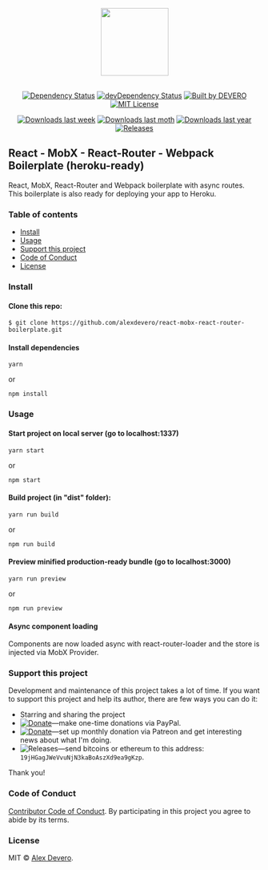 <p align="center">
  <img src="https://cdn.rawgit.com/alexdevero/react-mobx-react-router-boilerplate/master/src/images/bull-icon.svg" width="135" align="center">
  <br>
  <br>
</p>

<p align="center">
  <!-- 
  ### Status
  [![Build Status](https://circleci.com/gh/alexdevero/react-mobx-react-router-boilerplate.svg?style=shield&circle-token=:circle-token)](https://circleci.com/gh/alexdevero/react-mobx-react-router-boilerplate/)
  -->
  <a href="https://david-dm.org/alexdevero/react-mobx-react-router-boilerplate"><img alt="Dependency Status" src="https://david-dm.org/alexdevero/react-mobx-react-router-boilerplate.svg?style=flat"></a>
  <a href="https://david-dm.org/alexdevero/react-mobx-react-router-boilerplate?type=dev"><img alt="devDependency Status" src="https://david-dm.org/alexdevero/react-mobx-react-router-boilerplate/dev-status.svg?style=flat"></a>
  <a href="https://alexdevero.com"><img alt="Built by DEVERO" src="https://img.shields.io/badge/built%20by-DEVERO-brightgreen.svg?colorB=d30320"></a>
  <a href="http://opensource.org/licenses/MIT"><img alt="MIT License" src="https://img.shields.io/npm/l/express.svg"></a>
</p>

<p align="center">
  <a href="#"><img alt="Downloads last week" src="https://img.shields.io/npm/dw/localeval.svg"></a>
  <a href="#"><img alt="Downloads last moth" src="https://img.shields.io/npm/dm/localeval.svg"></a>
  <a href="#"><img alt="Downloads last year" src="https://img.shields.io/npm/dy/localeval.svg"></a>
  <a href="#"><img alt="Releases" src="https://img.shields.io/github/release/alexdevero/react-mobx-react-router-boilerplate.svg"></a>
</p>

<!-- # React MobX React-Router Boilerplate (heroku-ready) -->

## React - MobX - React-Router - Webpack Boilerplate (heroku-ready)

React, MobX, React-Router and Webpack boilerplate with async routes. This boilerplate is also ready for deploying your app to Heroku.

### Table of contents

* [Install](#install)
* [Usage](#usage)
* [Support this project](#support-this-project)
* [Code of Conduct](#code-of-conduct)
* [License](#license)

### Install

#### Clone this repo:
```
$ git clone https://github.com/alexdevero/react-mobx-react-router-boilerplate.git
```

#### Install dependencies
```
yarn
```
or
```
npm install
```

### Usage

#### Start project on local server (go to localhost:1337)

```
yarn start
```
or
```
npm start
```

#### Build project (in "dist" folder):

```
yarn run build
```
or
```
npm run build
```

#### Preview minified production-ready bundle (go to localhost:3000)

```
yarn run preview
```
or
```
npm run preview
```

#### Async component loading

Components are now loaded async with react-router-loader and the store is injected via MobX Provider.

### Support this project

<!-- This project is released as an open-source. If you need help with using this project, please ask and I will do my best reply to as soon as possible. You can use this project as you wish *for free*. Also, you can change the source code and redistribute it if you want. -->

Development and maintenance of this project takes a lot of time. If you want to support this project and help its author, there are few ways you can do it:

 - Starring and sharing the project
 - [![Donate](https://img.shields.io/badge/Donate-Paypal-brightgreen.svg?colorB=259cd2)](https://www.paypal.com/cgi-bin/webscr?cmd=_s-xclick&hosted_button_id=YKLGUUB34ASEL)—make one-time donations via PayPal.
 - [![Donate](https://img.shields.io/badge/Donate-Patreon-brightgreen.svg?colorB=f86213)](https://www.patreon.com/alexdevero)—set up monthly donation via Patreon and get interesting news about what I'm doing.
 - <img alt="Releases" src="https://img.shields.io/badge/Donate-Bitcoin-brightgreen.svg?colorB=fab915">—send bitcoins or ethereum to this address: `19jHGagJWeVvuNjN3kaBoAszXd9ea9gKzp`.

Thank you!

### Code of Conduct

[Contributor Code of Conduct](code-of-conduct.md). By participating in this project you agree to abide by its terms.

### License

MIT © [Alex Devero](https://alexdevero.com).
